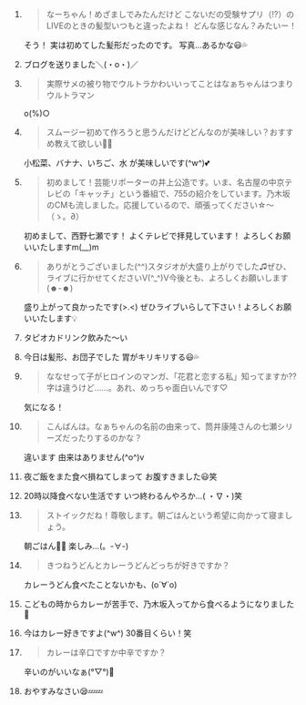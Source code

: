 1. > なーちゃん！めざましでみたんだけど こないだの受験サプリ（⁉）のLIVEのときの髪型いつもと違ったよね！ どんな感じなん？みたいー！

   そう！ 実は初めてした髪形だったのです。 写真…あるかな😃💦

2. ブログを送りました＼(・o・)／

3. > 実際サメの被り物でウルトラかわいいってことはなぁちゃんはつまりウルトラマン

   o(%)○

4. > スムージー初めて作ろうと思うんだけどどんなのが美味しい？おすすめ教えて欲しい🙈💓

   小松菜、バナナ、いちご、水 が美味しいです(^w^)💕

5. > 初めまして！芸能リポーターの井上公造です。いま、名古屋の中京テレビの「キャッチ」という番組で、755の紹介をしています。乃木坂のCMも流しました。応援しているので、頑張ってください☆〜（ゝ。∂）

   初めまして、西野七瀬です！ よくテレビで拝見しています！ よろしくお願いいたしますm(__)m

6. > ありがとうございました(^^)スタジオが大盛り上がりでした♫ぜひ、ライブに行かせてくださいV(^_^)V今後とも、よろしくお願いします(*☻-☻*)

   盛り上がって良かったです(>.<) ぜひライブいらして下さい！よろしくお願いいたします💡

7. タピオカドリンク飲みた～い

8. 今日は髪形、お団子でした 胃がキリキリする😃💦

9. > ななせって子がヒロインのマンガ、「花君と恋する私」知ってますか⁇字は違うけど……。あれ、めっちゃ面白いんです♡

   気になる！

10. > こんばんは。なぁちゃんの名前の由来って、筒井康隆さんの七瀬シリーズだったりするのかな？

    違います 由来はありません(^o^)v

11. 夜ご飯をまた食べ損ねてしまって お腹すきました😃笑

12. 20時以降食べない生活です いつ終わるんやろか…( ・∇・)笑

13. > ストイックだね！尊敬します。朝ごはんという希望に向かって寝ましょう。

    朝ごはん🌄🍴 楽しみ…(。-∀-)

14. > きつねうどんとカレーうどんどっちが好きですか？

    カレーうどん食べたことないかも、(о´∀`о)

15. こどもの時からカレーが苦手で、乃木坂入ってから食べるようになりました🍛

16. 今はカレー好きですよ(^w^) 30番目くらい！笑

17. > カレーは辛口ですか中辛ですか？

    辛いのがいいなぁ(°▽°)💓

18. おやすみなさい😪💤💤